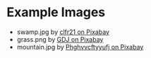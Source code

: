 
# Example Images

- swamp.jpg by [clfr21 on Pixabay](https://pixabay.com/de/users/clfr21-6530007/)
- grass.png by [GDJ on Pixabay](https://pixabay.com/users/gdj-1086657/)
- mountain.jpg by [Phghvvcftyyufj on Pixabay](https://pixabay.com/users/phghvvcftyyufj-12646982)
